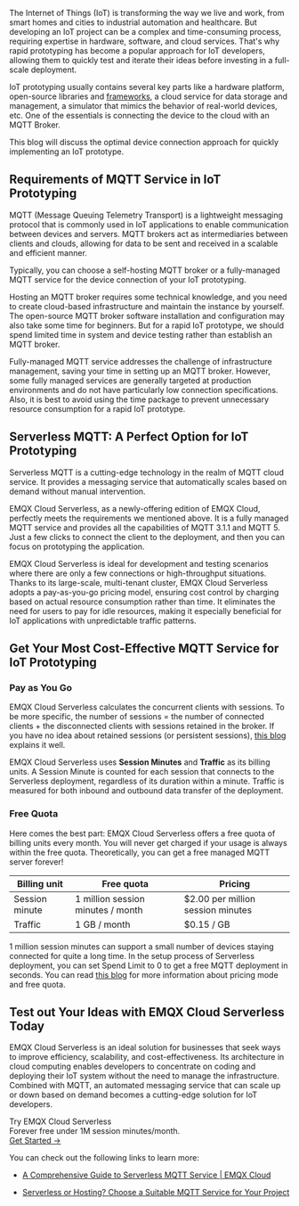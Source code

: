 The Internet of Things (IoT) is transforming the way we live and work, from smart homes and cities to industrial automation and healthcare. But developing an IoT project can be a complex and time-consuming process, requiring expertise in hardware, software, and cloud services. That's why rapid prototyping has become a popular approach for IoT developers, allowing them to quickly test and iterate their ideas before investing in a full-scale deployment.

IoT prototyping usually contains several key parts like a hardware platform, open-source libraries and [frameworks](http://frameworks.de/), a cloud service for data storage and management, a simulator that mimics the behavior of real-world devices, etc. One of the essentials is connecting the device to the cloud with an MQTT Broker.

This blog will discuss the optimal device connection approach for quickly implementing an IoT prototype.

## Requirements of MQTT Service in IoT Prototyping

MQTT (Message Queuing Telemetry Transport) is a lightweight messaging protocol that is commonly used in IoT applications to enable communication between devices and servers. MQTT brokers act as intermediaries between clients and clouds, allowing for data to be sent and received in a scalable and efficient manner.

Typically, you can choose a self-hosting MQTT broker or a fully-managed MQTT service for the device connection of your IoT prototyping.

Hosting an MQTT broker requires some technical knowledge, and you need to create cloud-based infrastructure and maintain the instance by yourself. The open-source MQTT broker software installation and configuration may also take some time for beginners. But for a rapid IoT prototype, we should spend limited time in system and device testing rather than establish an MQTT broker.

Fully-managed MQTT service addresses the challenge of infrastructure management, saving your time in setting up an MQTT broker. However, some fully managed services are generally targeted at production environments and do not have particularly low connection specifications. Also, it is best to avoid using the time package to prevent unnecessary resource consumption for a rapid IoT prototype.

## Serverless MQTT: A Perfect Option for IoT Prototyping

Serverless MQTT is a cutting-edge technology in the realm of MQTT cloud service. It provides a messaging service that automatically scales based on demand without manual intervention.

EMQX Cloud Serverless, as a newly-offering edition of EMQX Cloud, perfectly meets the requirements we mentioned above. It is a fully managed MQTT service and provides all the capabilities of MQTT 3.1.1 and MQTT 5. Just a few clicks to connect the client to the deployment, and then you can focus on prototyping the application.

EMQX Cloud Serverless is ideal for development and testing scenarios where there are only a few connections or high-throughput situations. Thanks to its large-scale, multi-tenant cluster, EMQX Cloud Serverless adopts a pay-as-you-go pricing model, ensuring cost control by charging based on actual resource consumption rather than time. It eliminates the need for users to pay for idle resources, making it especially beneficial for IoT applications with unpredictable traffic patterns.

## Get Your Most Cost-Effective MQTT Service for IoT Prototyping

### Pay as You Go

EMQX Cloud Serverless calculates the concurrent clients with sessions. To be more specific, the number of sessions = the number of connected clients + the disconnected clients with sessions retained in the broker. If you have no idea about retained sessions (or persistent sessions), [this blog](https://www.emqx.com/en/blog/mqtt-session) explains it well.

EMQX Cloud Serverless uses **Session Minutes** and **Traffic** as its billing units. A Session Minute is counted for each session that connects to the Serverless deployment, regardless of its duration within a minute. Traffic is measured for both inbound and outbound data transfer of the deployment.

### Free Quota

Here comes the best part: EMQX Cloud Serverless offers a free quota of billing units every month. You will never get charged if your usage is always within the free quota. Theoretically, you can get a free managed MQTT server forever!

| **Billing unit** | **Free quota**                    | **Pricing**                       |
| ---------------- | --------------------------------- | --------------------------------- |
| Session minute   | 1 million session minutes / month | $2.00 per million session minutes |
| Traffic          | 1 GB / month                      | $0.15 / GB                        |

1 million session minutes can support a small number of devices staying connected for quite a long time. In the setup process of Serverless deployment, you can set Spend Limit to 0 to get a free MQTT deployment in seconds. You can read [this blog](https://www.emqx.com/en/blog/how-to-get-a-forever-free-serverless-mqtt-service) for more information about pricing mode and free quota.

## Test out Your Ideas with EMQX Cloud Serverless Today

EMQX Cloud Serverless is an ideal solution for businesses that seek ways to improve efficiency, scalability, and cost-effectiveness. Its architecture in cloud computing enables developers to concentrate on coding and deploying their IoT system without the need to manage the infrastructure. Combined with MQTT, an automated messaging service that can scale up or down based on demand becomes a cutting-edge solution for IoT developers.

<section class="promotion">
    <div>
        Try EMQX Cloud Serverless
        <div class="is-size-14 is-text-normal has-text-weight-normal">Forever free under 1M session minutes/month.</div>
    </div>
    <a href="https://accounts.emqx.com/signup?continue=https://cloud-intl.emqx.com/console/deployments/0?oper=new" class="button is-gradient px-5">Get Started →</a>
</section>

You can check out the following links to learn more:

- [A Comprehensive Guide to Serverless MQTT Service | EMQX Cloud](https://www.emqx.com/en/blog/a-comprehensive-guide-to-serverless-mqtt-service)

- [Serverless or Hosting? Choose a Suitable MQTT Service for Your Project](https://www.emqx.com/en/blog/serverless-or-hosting-choose-a-suitable-mqtt-service-for-your-project)
